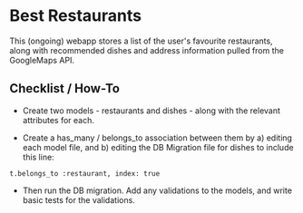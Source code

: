 # Best Restaurants

This (ongoing) webapp stores a list of the user's favourite restaurants, along with recommended dishes and address information pulled from the GoogleMaps API.

## Checklist / How-To

- Create two models - restaurants and dishes - along with the relevant attributes for each.

- Create a has_many / belongs_to association between them by a) editing each model file, and b) editing the DB Migration file for dishes to include this line:
```
t.belongs_to :restaurant, index: true
```

- Then run the DB migration. Add any validations to the models, and write basic tests for the validations.
